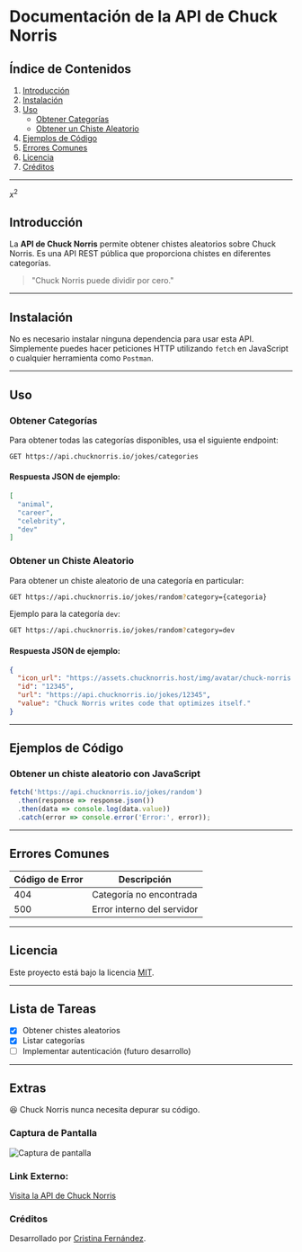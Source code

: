 # Documentación de la API de Chuck Norris

## Índice de Contenidos

1. [Introducción](#introduccion)
2. [Instalación](#instalacion)
3. [Uso](#uso)
   - [Obtener Categorías](#obtener-categorias)
   - [Obtener un Chiste Aleatorio](#obtener-un-chiste-aleatorio)
4. [Ejemplos de Código](#ejemplos-de-codigo)
5. [Errores Comunes](#errores-comunes)
6. [Licencia](#licencia)
6. [Créditos](#creditos)
---
$x^2$
## Introducción

La **API de Chuck Norris** permite obtener chistes aleatorios sobre Chuck Norris. Es una API REST pública que proporciona chistes en diferentes categorías.

> "Chuck Norris puede dividir por cero."

---

## Instalación

No es necesario instalar ninguna dependencia para usar esta API. Simplemente puedes hacer peticiones HTTP utilizando `fetch` en JavaScript o cualquier herramienta como `Postman`.

---

## Uso

### Obtener Categorías

Para obtener todas las categorías disponibles, usa el siguiente endpoint:

```bash
GET https://api.chucknorris.io/jokes/categories
```

#### Respuesta JSON de ejemplo:

```json
[
  "animal",
  "career",
  "celebrity",
  "dev"
]
```

### Obtener un Chiste Aleatorio

Para obtener un chiste aleatorio de una categoría en particular:

```bash
GET https://api.chucknorris.io/jokes/random?category={categoria}
```

Ejemplo para la categoría `dev`:

```bash
GET https://api.chucknorris.io/jokes/random?category=dev
```

#### Respuesta JSON de ejemplo:

```json
{
  "icon_url": "https://assets.chucknorris.host/img/avatar/chuck-norris.png",
  "id": "12345",
  "url": "https://api.chucknorris.io/jokes/12345",
  "value": "Chuck Norris writes code that optimizes itself."
}
```

---

## Ejemplos de Código

### Obtener un chiste aleatorio con JavaScript

```javascript
fetch('https://api.chucknorris.io/jokes/random')
  .then(response => response.json())
  .then(data => console.log(data.value))
  .catch(error => console.error('Error:', error));
```

---

## Errores Comunes

| Código de Error | Descripción |
|-----------------|-------------|
| 404 | Categoría no encontrada |
| 500 | Error interno del servidor |

---

## Licencia

Este proyecto está bajo la licencia [MIT](https://opensource.org/licenses/MIT).

---

## Lista de Tareas

- [x] Obtener chistes aleatorios
- [x] Listar categorías
- [ ] Implementar autenticación (futuro desarrollo)

---

## Extras

😆 Chuck Norris nunca necesita depurar su código.

### Captura de Pantalla  
![Captura de pantalla](https://i.imgur.com/GMz0aMT.png)

### Link Externo:

[Visita la API de Chuck Norris](https://api.chucknorris.io)

### Créditos

Desarrollado por [Cristina Fernández](https://github.com/CristinaFdezFdez/).

